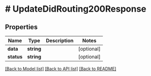 # # UpdateDidRouting200Response

## Properties

Name | Type | Description | Notes
------------ | ------------- | ------------- | -------------
**data** | **string** |  | [optional]
**status** | **string** |  | [optional]

[[Back to Model list]](../../README.md#models) [[Back to API list]](../../README.md#endpoints) [[Back to README]](../../README.md)
